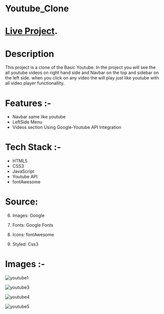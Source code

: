 # Youtube_Clone

# [Live Project]([https://myntra-clone-unitfour.herokuapp.com/](https://affectionate-babbage-e00a10.netlify.app)).

# **Description**
This project is a clone of the Basic Youtube.
In the project you will see the all youtube videos on right hand side and Navbar on the top and sidebar on the left side.
when you click on any video the will play just like youtube with all video player functionallity.


# **Features** :-
- Navbar same like youtube
- LeftSide Menu
- Videos section Using Google-Youtube API Integration

# **Tech Stack** :-
- HTML5
- CSS3
- JavaScript
- Youtube API
- fontAwesome

# **Source**:

6. Images: Google

7. Fonts: Google Fonts

9. Icons: fontAwesome

13. Styled: Css3


# **Images** :- 
![youtube1](https://user-images.githubusercontent.com/99638448/172100549-421c3d2c-1bd3-4978-8e76-c9f4753db4b7.png)

![youtube3](https://user-images.githubusercontent.com/99638448/172100561-376f687d-6123-456d-9964-02b828ed81f8.png)

![youtube4](https://user-images.githubusercontent.com/99638448/172100568-8818d942-ce03-41b3-ae33-11ef73604814.png)

![youtube5](https://user-images.githubusercontent.com/99638448/172100596-d76d83bf-b297-480c-9f82-233d463d1855.png)














